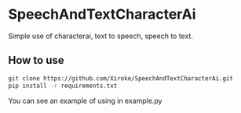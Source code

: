 # SpeechAndTextCharacterAi

Simple use of characterai, text to speech, speech to text.

## How to use

```sh
git clone https://github.com/Xiroke/SpeechAndTextCharacterAi.git
pip install -r requirements.txt
```

You can see an example of using in example.py



